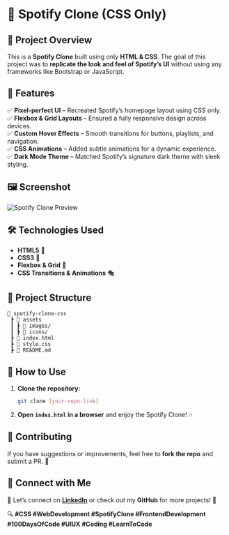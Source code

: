 ﻿# 🎵 Spotify Clone (CSS Only)

## 🚀 Project Overview
This is a **Spotify Clone** built using only **HTML & CSS**. The goal of this project was to **replicate the look and feel of Spotify’s UI** without using any frameworks like Bootstrap or JavaScript.

## 🎨 Features
✅ **Pixel-perfect UI** – Recreated Spotify’s homepage layout using CSS only.  
✅ **Flexbox & Grid Layouts** – Ensured a fully responsive design across devices.  
✅ **Custom Hover Effects** – Smooth transitions for buttons, playlists, and navigation.  
✅ **CSS Animations** – Added subtle animations for a dynamic experience.  
✅ **Dark Mode Theme** – Matched Spotify’s signature dark theme with sleek styling.  

## 🖼️ Screenshot
![Spotify Clone Preview](https://drive.google.com/file/d/11lbuScDEufGKUNJu6HWo2rgPNB4-nfwU/view?usp=sharing)

## 🛠️ Technologies Used
- **HTML5** 📄
- **CSS3** 🎨
- **Flexbox & Grid** 📐
- **CSS Transitions & Animations** 🎭

## 📂 Project Structure
```
📁 spotify-clone-css
 ┣ 📂 assets
 ┃ ┣ 🎵 images/
 ┃ ┣ 🎵 icons/
 ┣ 📜 index.html
 ┣ 📜 style.css
 ┣ 📜 README.md
```

## 📌 How to Use
1. **Clone the repository:**  
   ```bash
   git clone [your-repo-link]
   ```
2. **Open `index.html` in a browser** and enjoy the Spotify Clone! 🎶

## 📢 Contributing
If you have suggestions or improvements, feel free to **fork the repo** and submit a PR. 🚀

## 🌟 Connect with Me
💬 Let’s connect on **[LinkedIn](your-linkedin-link)** or check out my **GitHub** for more projects! 🚀  

🔍 **#CSS #WebDevelopment #SpotifyClone #FrontendDevelopment #100DaysOfCode #UIUX #Coding #LearnToCode**

